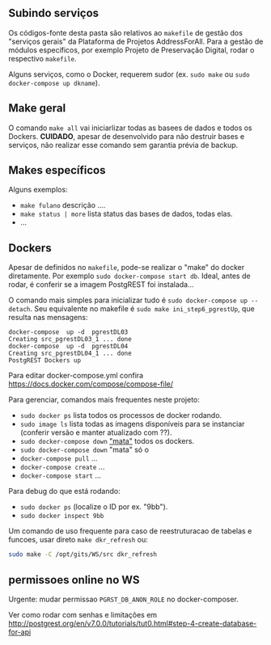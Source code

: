 
## Subindo serviços
Os códigos-fonte desta pasta são relativos ao  `makefile` de gestão dos "serviços gerais" da Plataforma de Projetos AddressForAll.
Para a gestão de módulos específicos, por exemplo Projeto de Preservação Digital, rodar o respectivo `makefile`.

Alguns serviços, como o Docker, requerem sudor (ex. `sudo make` ou `sudo docker-compose up dkname`).

## Make geral
O comando `make all` vai iniciarlizar todas as basees de dados e todos os Dockers.
**CUIDADO**, apesar de desenvolvido para não destruir bases e serviços, não realizar esse comando sem garantia prévia de backup.


## Makes específicos
Alguns exemplos:
* `make fulano` descrição ....
* `make status | more` lista status das bases de dados, todas elas.
* ...

## Dockers

Apesar de definidos no `makefile`, pode-se realizar o "make" do docker diretamente. Por exemplo `sudo docker-compose start db`.
Ideal, antes de rodar, é conferir se a imagem PostgREST foi instalada...  

O comando mais simples para inicializar tudo é `sudo docker-compose up --detach`.
Seu equivalente no makefile é `sudo make ini_step6_pgrestUp`, que resulta nas mensagens:
```
docker-compose  up -d  pgrestDL03
Creating src_pgrestDL03_1 ... done
docker-compose  up -d  pgrestDL04
Creating src_pgrestDL04_1 ... done
PostgREST Dockers up
```

Para editar docker-compose.yml confira https://docs.docker.com/compose/compose-file/

Para gerenciar, comandos mais frequentes neste projeto:
* `sudo docker ps` lista todos os processos de docker rodando.
* `sudo image ls` lista todas as imagens disponíveis para se instanciar (conferir versão e manter atualizado com ??).
* `sudo docker-compose down` ["mata"](https://stackoverflow.com/a/51517764/287948) todos os dockers.
* `sudo docker-compose down` "mata" só o
* `docker-compose pull` ...
* `docker-compose create` ...
* `docker-compose start` ...

Para debug do que está rodando:
* `sudo docker ps` (localize o ID por ex. "9bb").
* `sudo docker inspect 9bb`

Um comando de uso frequente para caso de reestruturacao de tabelas e funcoes, usar direto `make dkr_refresh` ou:
```sh
sudo make -C /opt/gits/WS/src dkr_refresh
```
## permissoes online no WS

Urgente: mudar permissao `PGRST_DB_ANON_ROLE` no docker-composer.

Ver como rodar com senhas e limitações em
http://postgrest.org/en/v7.0.0/tutorials/tut0.html#step-4-create-database-for-api
